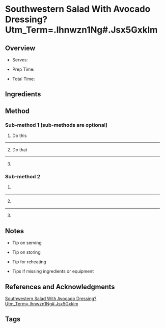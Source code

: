 # Southwestern Salad With Avocado Dressing?Utm_Term=.Ihnwzn1Ng#.Jsx5Gxklm

## Overview

- Serves:

- Prep Time:

- Total Time:

## Ingredients



## Method

### Sub-method 1 (sub-methods are optional)

1. Do this
---
2. Do that
---
3.

### Sub-method 2

1.
---
2.
---
3.

## Notes

- Tip on serving

- Tip on storing

- Tip for reheating

- Tips if missing ingredients or equipment

## References and Acknowledgments

[Southwestern Salad With Avocado Dressing?Utm_Term=.Ihnwzn1Ng#.Jsx5Gxklm](https://www.buzzfeed.com/merleoneal/southwestern-salad-with-avocado-dressing?utm_term=.ihNwZN1ng#.jsX5gxKLM)

## Tags


